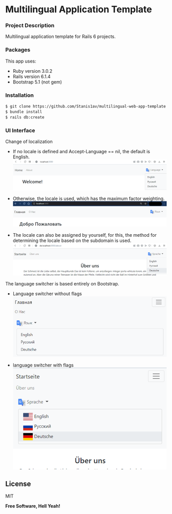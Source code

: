 # Multilingual Application Template

### Project Description
Multilingual application template for Rails 6 projects.

### Packages

This app uses:

* Ruby version 3.0.2
* Rails version 6.1.4
* Bootstrap 5.1 (not gem)

### Installation

```sh
$ git clone https://github.com/Stanis1av/multilingual-web-app-template.git
$ bundle install
$ rails db:create
```

### UI Interface

Change of localization

* If no locale is defined and Accept-Language == nil, the default is English.
![the_default_language_is_English](/screenshots/the_default_language_is_English.png)

* Otherwise, the locale is used, which has the maximum factor weighting.
![otherwise_maximum_factor_weighting](/screenshots/otherwise_maximum_factor_weighting.png)

* The locale can also be assigned by yourself, for this, the method for determining the locale based on the subdomain is used.
![definition_via_subdomain](/screenshots/definition_via_subdomain.png)



The language switcher is based entirely on Bootstrap.
* Language switcher without flags
![language_switcher_without_flags](/screenshots/language_switcher_without_flags.png)

* language switcher with flags
![language_switcher_with_flags](/screenshots/language_switcher_with_flags.png)

License
----

MIT

**Free Software, Hell Yeah!**
